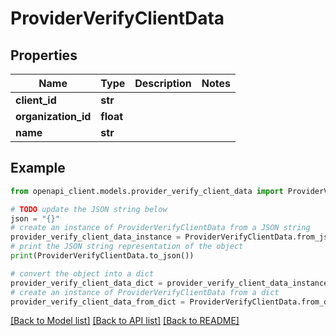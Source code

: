 # ProviderVerifyClientData


## Properties

Name | Type | Description | Notes
------------ | ------------- | ------------- | -------------
**client_id** | **str** |  | 
**organization_id** | **float** |  | 
**name** | **str** |  | 

## Example

```python
from openapi_client.models.provider_verify_client_data import ProviderVerifyClientData

# TODO update the JSON string below
json = "{}"
# create an instance of ProviderVerifyClientData from a JSON string
provider_verify_client_data_instance = ProviderVerifyClientData.from_json(json)
# print the JSON string representation of the object
print(ProviderVerifyClientData.to_json())

# convert the object into a dict
provider_verify_client_data_dict = provider_verify_client_data_instance.to_dict()
# create an instance of ProviderVerifyClientData from a dict
provider_verify_client_data_from_dict = ProviderVerifyClientData.from_dict(provider_verify_client_data_dict)
```
[[Back to Model list]](../README.md#documentation-for-models) [[Back to API list]](../README.md#documentation-for-api-endpoints) [[Back to README]](../README.md)


